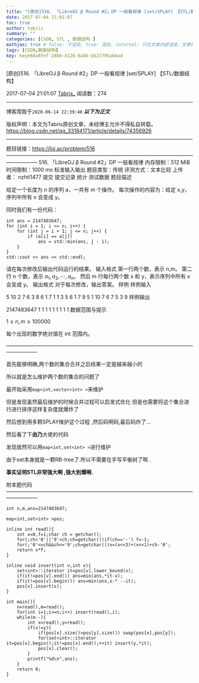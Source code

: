 ```yaml
---
title: "[原创]516. 「LibreOJ β Round #2」DP 一般看规律 [set/SPLAY] 【STL/数据结构】"
date: 2017-07-04 21:01:07
toc: true
author: tabris
summary: ""
categories: [CSDN, STL , 数据结构 ]
mathjax: true # false: 不渲染, true: 渲染, internal: 只在文章内部渲染，文章列表中不渲染
tags: [CSDN,数据结构]
key: keye68a8fef-2866-4126-8abb-bb21705a6ba4
---
```


[原创]516. 「LibreOJ β Round #2」DP 一般看规律 [set/SPLAY] 【STL/数据结构】

2017-07-04 21:01:07  [Tabris_](https://me.csdn.net/qq_33184171) 阅读数：274

---

博客爬取于`2020-06-14 22:39:48`
***以下为正文***

版权声明：本文为Tabris原创文章，未经博主允许不得私自转载。
https://blog.csdn.net/qq_33184171/article/details/74356926

<!-- more -->

---

题目链接：https://loj.ac/problem/516
——————————————————————————————————————————
516. 「LibreOJ β Round #2」DP 一般看规律
内存限制：512 MiB
时间限制：1000 ms
标准输入输出
题目类型：传统
评测方式：文本比较
上传者： nzhtl1477
提交
提交记录
统计
测试数据
题目描述


给定一个长度为 n 的序列 a，一共有 m 个操作。
每次操作的内容为：给定 x,y，序列中所有 x 会变成 y。

同时我们有一份代码：
```
int ans = 2147483647;
for (int i = 1; i <= n; i++) {
    for (int j = i + 1; j <= n; j++) {
        if (a[i] == a[j])
            ans = std::min(ans, j - i);
    }
}
std::cout << ans << std::endl;
```
请在每次修改后输出代码运行的结果。
输入格式
第一行两个数，表示 n,m。
第二行 n 个数，表示 $a_1,a_2,\cdots, a_n$。
然后 m 行每行两个数 x 和 y，表示序列中所有 x 会变成 y。
输出格式
对于每次修改，输出答案。
样例
样例输入

5 10
2 7 6 3 8 
6 1
7 1
1 3
5 6
1 7
9 5
1 10
7 6
7 5
3 9
样例输出

2147483647
1
1
1
1
1
1
1
1
1
数据范围与提示

$1\le n , m \le 100000$

每个出现的数字绝对值在 int 范围内。

——————————————————————————————————————————

首先能够明确,两个数的集合合并之后结果一定是越来越小的

所以就是怎么维护两个数的集合的问题了

最开始采用`map<int,vector<int> >`来维护

但是发现虽然最后维护的时候合并过程可以启发式优化
但是也需要将这个集合进行进行排序这样复杂度就爆炸了

然后想到用多颗SPLAY维护这个过程 ,然后码啊码,最后码炸了...


然后看了下**由乃**大佬的代码

发现居然可以用`map<int,set<int> >`进行维护

由于set本身就是一颗RB-tree了.所以不需要在手写平衡树了啊 .

**事实证明STL非常强大啊 ,强大到爆啊.**

附本题代码
——————————————————————————————————————————
```
int n,m,ans=2147483647;

map<int,set<int> >pos;

inline int read(){
    int x=0,f=1;char ch = getchar();
    for(;ch<'0'||'9'<ch;ch=getchar())if(ch=='-') f=-1;
    for(;'0'<=ch&&ch<='9';ch=getchar())x=(x<<3)+(x<<1)+ch-'0';
    return x*f;
}

inline void insert(int v,int x){
	set<int>::iterator it=pos[v].lower_bound(x);
	if(it!=pos[v].end()) ans=min(ans,*it-x);
	if(it!=pos[v].begin()) ans=min(ans,x-* --it);
	pos[v].insert(x);
}

int main(){
	n=read(),m=read();
	for(int i=1;i<=n;i++) insert(read(),i);
	while(m--){
		int x=read(),y=read();
		if(x!=y){
			if(pos[x].size()>pos[y].size()) swap(pos[x],pos[y]);
			for(set<int>::iterator it=pos[x].begin();it!=pos[x].end();++it) insert(y,*it);
			pos[x].clear();
		}
		printf("%d\n",ans);
	}
	return 0;
}
```
